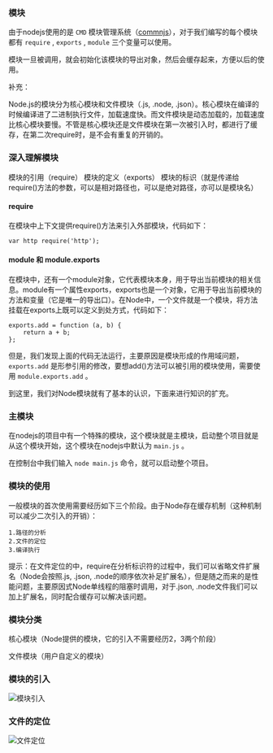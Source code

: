 ### 模块

由于nodejs使用的是 `CMD` 模块管理系统（[commnjs](http://javascript.ruanyifeng.com/nodejs/module.html)），对于我们编写的每个模块都有 `require` , `exports` , `module` 三个变量可以使用。

模块一旦被调用，就会初始化该模块的导出对象，然后会缓存起来，方便以后的使用。

补充：

Node.js的模块分为核心模块和文件模块（.js, .node, .json）。核心模块在编译的时候编译进了二进制执行文件，加载速度快。而文件模块是动态加载的，加载速度比核心模块要慢。不管是核心模块还是文件模块在第一次被引入时，都进行了缓存，在第二次require时，是不会有重复的开销的。

### 深入理解模块

模块的引用（require）
模块的定义（exports）
模块的标识（就是传递给require()方法的参数，可以是相对路径也，可以是绝对路径，亦可以是模块名）

#### require

在模块中上下文提供require()方法来引入外部模块，代码如下：

```
var http require('http');
```
#### module 和 module.exports

在模块中，还有一个module对象，它代表模块本身，用于导出当前模块的相关信息。module有一个属性exports，exports也是一个对象，它用于导出当前模块的方法和变量（它是唯一的导出口）。在Node中，一个文件就是一个模块，将方法挂载在exports上既可以定义到处方式，代码如下：

```
exports.add = function (a, b) {
    return a + b;
};
```

但是，我们发现上面的代码无法运行，主要原因是模块形成的作用域问题，  `exports.add` 是形参引用的修改，要想add()方法可以被引用的模块使用，需要使用 `module.exports.add` 。

到这里，我们对Node模块就有了基本的认识，下面来进行知识的扩充。

### 主模块

在nodejs的项目中有一个特殊的模块，这个模块就是主模块，启动整个项目就是从这个模块开始，这个模块在nodejs中默认为 `main.js` 。

在控制台中我们输入 `node main.js` 命令，就可以启动整个项目。

### 模块的使用

一般模块的首次使用需要经历如下三个阶段。由于Node存在缓存机制（这种机制可以减少二次引入的开销）：

```
1.路径的分析
2.文件的定位
3.编译执行
```

提示：在文件定位的中，require在分析标识符的过程中，我们可以省略文件扩展名（Node会按照.js, .json, .node的顺序依次补足扩展名），但是随之而来的是性能问题，主要原因式Node单线程的阻塞时调用，对于.json, .node文件我们可以加上扩展名，同时配合缓存可以解决该问题。

### 模块分类

核心模块（Node提供的模块，它的引入不需要经历2，3两个阶段）

文件模块（用户自定义的模块）

### 模块的引入

![模块引入](https://github.com/lvzhenbang/nodejs-play/blob/master/imgs/module.png)

### 文件的定位

![文件定位](https://github.com/lvzhenbang/nodejs-play/blob/master/imgs/file.png)
